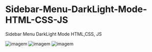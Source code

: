 # Sidebar-Menu-DarkLight-Mode-HTML-CSS-JS
Sidebar Menu DarkLight Mode HTML,CSS, JS


![imagem](https://user-images.githubusercontent.com/78623134/166700223-b83ea218-0974-4283-b5f0-71c700981c3e.png)
![imagem](https://user-images.githubusercontent.com/78623134/166700334-39bf4f0a-5ae9-4605-9423-ec927cafea65.png)
![imagem](https://user-images.githubusercontent.com/78623134/166700412-ab9b6776-2761-435b-8928-5f21eebba4a1.png)
